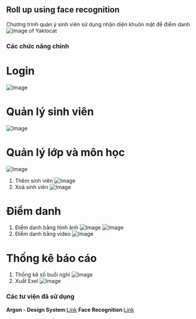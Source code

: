 ## Roll up using face recognition

Chương trình quản ý sinh viên sử dụng nhận diện khuôn mặt để điểm danh
![Image of Yaktocat](https://octodex.github.com/images/yaktocat.png)
### Các chức năng chính
# Login
![Image](https://github.com/NguyenLamMS/Face-recognition/blob/master/image%20preiew/login.PNG)
# Quản lý sinh viên
![Image](https://github.com/NguyenLamMS/Face-recognition/blob/master/image%20preiew/home.PNG)
# Quản lý lớp và môn học
![Image](https://github.com/NguyenLamMS/Face-recognition/blob/master/image%20preiew/manager%20class%20%26%20subject.PNG)
1. Thêm sinh viên
![Image](https://github.com/NguyenLamMS/Face-recognition/blob/master/image%20preiew/add%20student.PNG)
2. Xoá sinh viên
![Image](https://github.com/NguyenLamMS/Face-recognition/blob/master/image%20preiew/delete.PNG)
# Điểm danh
1. Điểm danh bằng hình ảnh
![Image](https://github.com/NguyenLamMS/Face-recognition/blob/master/image%20preiew/roll%20up%20image.PNG)
![Image](https://github.com/NguyenLamMS/Face-recognition/blob/master/image%20preiew/roll%20up.PNG)
2. Điểm danh bằng video
![Image](https://github.com/NguyenLamMS/Face-recognition/blob/master/image%20preiew/roll%20up%20video.PNG)
# Thống kê báo cáo
1. Thống kê số buổi nghỉ
![Image](https://github.com/NguyenLamMS/Face-recognition/blob/master/image%20preiew/report.PNG)
2. Xuất Exel
![Image](https://github.com/NguyenLamMS/Face-recognition/blob/master/image%20preiew/export%20excel.PNG)

### Các tư viện đã sử dụng
**Argon - Design System**:[Link](https://demos.creative-tim.com/argon-dashboard/docs/getting-started/overview.html#docs)
**Face Recognition**:[Link](https://github.com/ageitgey/face_recognition)
